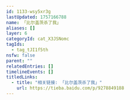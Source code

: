 ```yaml
---
id: 1133-wsy5xr3g
lastUpdated: 1757166788
name: 「比尔盖茨杀了我」
aliases: []
layer: 6
categoryId: cat_X3JSNomc
tagIds:
  - tag_tJI1f5th
nsfw: false
parent: ""
relatedEntries: []
timelineEvents: []
titledLinks:
  - title: "相关链接: 「比尔盖茨杀了我」"
    url: https://tieba.baidu.com/p/9278849188
---
```


